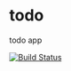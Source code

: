 # todo
todo app

[![Build Status](https://travis-ci.org/haribaskar/todo.svg?branch=master)](https://travis-ci.org/haribaskar/todo)
